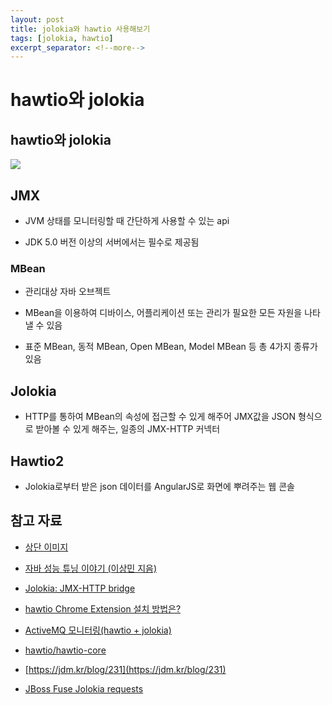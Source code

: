 ```yaml
---
layout: post
title: jolokia와 hawtio 사용해보기 
tags: [jolokia, hawtio]
excerpt_separator: <!--more-->
---
```


# hawtio와 jolokia



## hawtio와 jolokia

![](http://3.bp.blogspot.com/-DFtaudeSNxo/UkmADhuA9HI/AAAAAAAAA3w/PbOCNOwEaJ4/s1600/Karaf_JMX.png)

 


## JMX

- JVM 상태를 모니터링할 때 간단하게 사용할 수 있는 api

- JDK 5.0 버전 이상의 서버에서는 필수로 제공됨  

 

### MBean

- 관리대상 자바 오브젝트

- MBean을 이용하여 디바이스, 어플리케이션 또는 관리가 필요한 모든 자원을 나타낼 수 있음

- 표준 MBean, 동적 MBean, Open MBean, Model MBean 등 총 4가지 종류가 있음  

 


## Jolokia

- HTTP를 통하여 MBean의 속성에 접근할 수 있게 해주어 JMX값을 JSON 형식으로 받아볼 수 있게 해주는, 일종의 JMX-HTTP 커넥터  


## Hawtio2

- Jolokia로부터 받은 json 데이터를 AngularJS로 화면에 뿌려주는 웹 콘솔  
 

## 참고 자료

- [상단 이미지](http://coderthoughts.blogspot.com/2013/10/jmx-role-based-access-control-for-karaf.html)

- [자바 성능 튜닝 이야기 (이상민 지음)](http://www.insightbook.co.kr/book/programming-insight/%EA%B0%9C%EB%B0%9C%EC%9E%90%EA%B0%80-%EB%B0%98%EB%93%9C%EC%8B%9C-%EC%95%8C%EC%95%84%EC%95%BC-%ED%95%A0-%EC%9E%90%EB%B0%94-%EC%84%B1%EB%8A%A5-%ED%8A%9C%EB%8B%9D-%EC%9D%B4%EC%95%BC%EA%B8%B0)

- [Jolokia: JMX-HTTP bridge](https://oddpoet.net/blog/2013/09/26/jolokia-jmx-http-bridge/)

- [hawtio Chrome Extension 설치 방법은?](http://opennaru.freshdesk.com/support/solutions/articles/1000076976-hawtio-chrome-extension-%EC%84%A4%EC%B9%98-%EB%B0%A9%EB%B2%95%EC%9D%80-)

- [ActiveMQ 모니터링(hawtio + jolokia)](http://tomining.tistory.com/90)

- [hawtio/hawtio-core](https://github.com/hawtio/hawtio-core)

- [https://jdm.kr/blog/231](https://jdm.kr/blog/231)

- [JBoss Fuse Jolokia requests](https://www.rubix.nl/blogs/jboss-fuse-jolokia-requests)